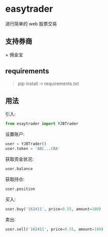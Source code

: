 # easytrader

进行简单的 web 股票交易

## 支持券商

× 佣金宝

## requirements

> pip install -r requirements.txt

## 用法

引入:

```python
from esaytrader import YJBTrader
```

设置账户:
```python
user = YJBTrader()
user.token = 'ABC...CBA'
```

获取资金状况:
```python
user.balance
```

获取持仓:
```python
user.position
```

买入:
```python
user.buy('162411', price=0.55, amount=100)
```

卖出:
```python
user.sell('162411', price=0.55, amount=100)
```
